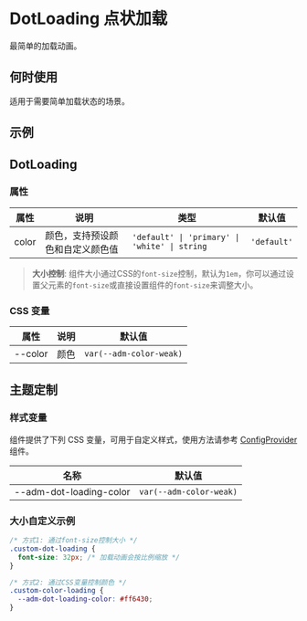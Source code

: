 # DotLoading 点状加载

最简单的加载动画。

## 何时使用

适用于需要简单加载状态的场景。

## 示例

<CodeDemo title="基础用法" src="./dot-loading/demos/demo1.vue" />

## DotLoading

### 属性

| 属性 | 说明 | 类型 | 默认值 |
| --- | --- | --- | --- |
| color | 颜色，支持预设颜色和自定义颜色值 | `'default' \| 'primary' \| 'white' \| string` | `'default'` |

> **大小控制**: 组件大小通过CSS的`font-size`控制，默认为`1em`，你可以通过设置父元素的`font-size`或直接设置组件的`font-size`来调整大小。

### CSS 变量

| 属性 | 说明 | 默认值 |
| --- | --- | --- |
| --color | 颜色 | `var(--adm-color-weak)` |

## 主题定制

### 样式变量

组件提供了下列 CSS 变量，可用于自定义样式，使用方法请参考 [ConfigProvider](/zh/components/config-provider) 组件。

| 名称 | 默认值 |
| --- | --- |
| --adm-dot-loading-color | `var(--adm-color-weak)` |

### 大小自定义示例

```css
/* 方式1: 通过font-size控制大小 */
.custom-dot-loading {
  font-size: 32px; /* 加载动画会按比例缩放 */
}

/* 方式2: 通过CSS变量控制颜色 */
.custom-color-loading {
  --adm-dot-loading-color: #ff6430;
}
```